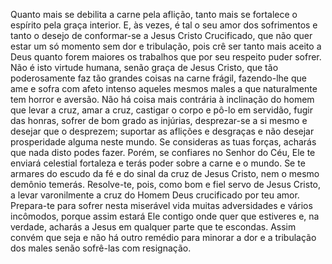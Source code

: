 
Quanto mais se debilita a carne pela aflição, tanto mais se fortalece o espírito pela graça interior. E, às vezes, é tal o seu amor dos sofrimentos e tanto o desejo de conformar-se a Jesus Cristo Crucificado, que não quer estar um só momento sem dor e tribulação, pois crê ser tanto mais aceito a Deus quanto forem maiores os trabalhos que por seu respeito puder sofrer. Não é isto virtude humana, senão graça de Jesus Cristo, que tão poderosamente faz tão grandes coisas na carne frágil, fazendo-lhe que ame e sofra com afeto intenso aqueles mesmos males a que naturalmente tem horror e aversão. Não há coisa mais contrária à inclinação do homem que levar a cruz, amar a cruz, castigar o corpo e pô-lo em servidão, fugir das honras, sofrer de bom grado as injúrias, desprezar-se a si mesmo e desejar que o desprezem; suportar as aflições e desgraças e não desejar prosperidade alguma neste mundo. Se consideras as tuas forças, acharás que nada disto podes fazer. Porém, se confiares no Senhor do Céu, Ele te enviará celestial fortaleza e terás poder sobre a carne e o mundo. Se te armares do escudo da fé e do sinal da cruz de Jesus Cristo, nem o mesmo demônio temerás. Resolve-te, pois, como bom e fiel servo de Jesus Cristo, a levar varonilmente a cruz do Homem Deus crucificado por teu amor. Prepara-te para sofrer nesta miserável vida muitas adversidades e vários incômodos, porque assim estará Ele contigo onde quer que estiveres e, na verdade, acharás a Jesus em qualquer parte que te escondas. Assim convém que seja e não há outro remédio para minorar a dor e a tribulação dos males senão sofrê-las com resignação.

